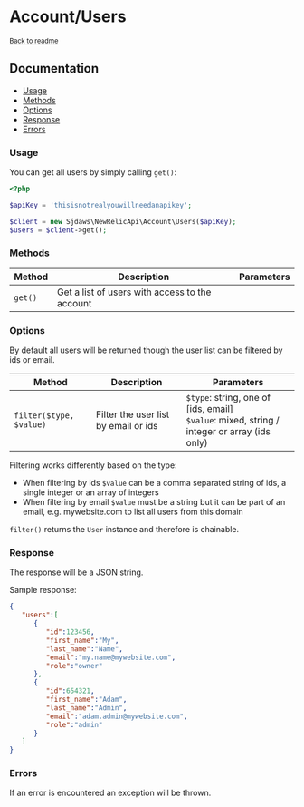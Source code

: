 # Account/Users

<sup>[Back to readme](https://github.com/sjdaws/newrelic-api/blob/master/readme.md)</sup>

## Documentation

- [Usage](#usage)
- [Methods](#methods)
- [Options](#options)
- [Response](#response)
- [Errors](#errors)

### Usage

You can get all users by simply calling `get()`:

```php
<?php

$apiKey = 'thisisnotrealyouwillneedanapikey';

$client = new Sjdaws\NewRelicApi\Account\Users($apiKey);
$users = $client->get();
```

### Methods

|Method|Description|Parameters|
|---|---|---|
|`get()`|Get a list of users with access to the account||

### Options

By default all users will be returned though the user list can be filtered by ids or email.

|Method|Description|Parameters|
|---|---|---|
|`filter($type, $value)`|Filter the user list by email or ids|`$type`: string, one of [ids, email]<br>`$value`: mixed, string / integer or array (ids only)|

Filtering works differently based on the type:
* When filtering by ids `$value` can be a comma separated string of ids, a single integer or an array of integers
* When filtering by email `$value` must be a string but it can be part of an email, e.g. mywebsite.com to list all users from this domain

`filter()` returns the `User` instance and therefore is chainable.

### Response

The response will be a JSON string.

Sample response:
```json
{
   "users":[
      {
         "id":123456,
         "first_name":"My",
         "last_name":"Name",
         "email":"my.name@mywebsite.com",
         "role":"owner"
      },
      {
         "id":654321,
         "first_name":"Adam",
         "last_name":"Admin",
         "email":"adam.admin@mywebsite.com",
         "role":"admin"
      }
   ]
}
```

### Errors

If an error is encountered an exception will be thrown.

